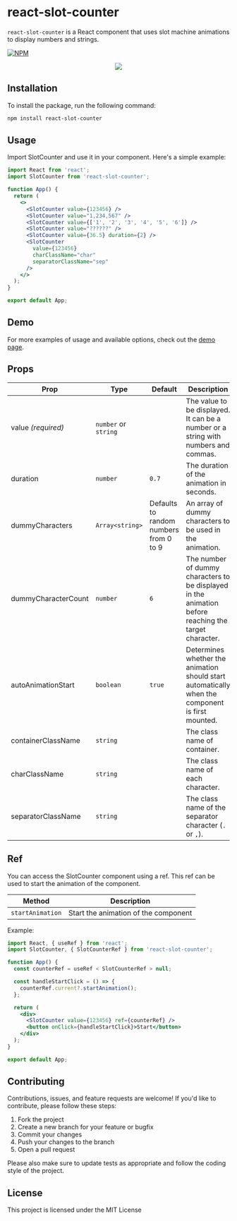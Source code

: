 # react-slot-counter

`react-slot-counter` is a React component that uses slot machine animations to display numbers and strings.

[![NPM](https://img.shields.io/npm/v/react-slot-counter.svg)](https://www.npmjs.com/package/react-slot-counter)

<p align="center">
    <a target="_blank" href="https://almond-bongbong.github.io/react-slot-counter/">
        <img src="https://media0.giphy.com/media/v1.Y2lkPTc5MGI3NjExYjdmZGFkMjdiYjI2ZTBhMTg3YWIxMGEyNDk5YzcyNTIzMzFmMDI4YyZjdD1n/EIO8W6Qeqn4eQxIOxh/giphy.gif" />
    </a>
</p>

## Installation

To install the package, run the following command:

```bash
npm install react-slot-counter
```

## Usage

Import SlotCounter and use it in your component. Here's a simple example:

```jsx
import React from 'react';
import SlotCounter from 'react-slot-counter';

function App() {
  return (
    <>
      <SlotCounter value={123456} />
      <SlotCounter value="1,234,567" />
      <SlotCounter value={['1', '2', '3', '4', '5', '6']} />
      <SlotCounter value="??????" />
      <SlotCounter value={36.5} duration={2} />
      <SlotCounter
        value={123456}
        charClassName="char"
        separatorClassName="sep"
      />
    </>
  );
}

export default App;
```

## Demo

For more examples of usage and available options, check out the [demo page](https://almond-bongbong.github.io/react-slot-counter/).

## Props

| Prop                | Type                 | Default                                | Description                                                                                           |
| ------------------- | -------------------- | -------------------------------------- | ----------------------------------------------------------------------------------------------------- |
| value _(required)_  | `number` or `string` |                                        | The value to be displayed. It can be a number or a string with numbers and commas.                    |
| duration            | `number`             | `0.7`                                  | The duration of the animation in seconds.                                                             |
| dummyCharacters     | `Array<string>`      | Defaults to random numbers from 0 to 9 | An array of dummy characters to be used in the animation.                                             |
| dummyCharacterCount | `number`             | `6`                                    | The number of dummy characters to be displayed in the animation before reaching the target character. |
| autoAnimationStart  | `boolean`            | `true`                                 | Determines whether the animation should start automatically when the component is first mounted.      |
| containerClassName  | `string`             |                                        | The class name of container.                                                                          |
| charClassName       | `string`             |                                        | The class name of each character.                                                                     |
| separatorClassName  | `string`             |                                        | The class name of the separator character (`.` or `,`).                                               |

## Ref

You can access the SlotCounter component using a ref. This ref can be used to start the animation of the component.

| Method           | Description                          |
| ---------------- | ------------------------------------ |
| `startAnimation` | Start the animation of the component |

Example:

```jsx
import React, { useRef } from 'react';
import SlotCounter, { SlotCounterRef } from 'react-slot-counter';

function App() {
  const counterRef = useRef < SlotCounterRef > null;

  const handleStartClick = () => {
    counterRef.current?.startAnimation();
  };

  return (
    <div>
      <SlotCounter value={123456} ref={counterRef} />
      <button onClick={handleStartClick}>Start</button>
    </div>
  );
}

export default App;
```

## Contributing

Contributions, issues, and feature requests are welcome! If you'd like to contribute, please follow these steps:

1. Fork the project
2. Create a new branch for your feature or bugfix
3. Commit your changes
4. Push your changes to the branch
5. Open a pull request

Please also make sure to update tests as appropriate and follow the coding style of the project.

## License

This project is licensed under the MIT License
